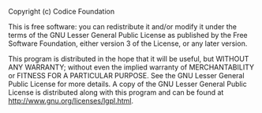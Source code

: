 Copyright (c) Codice Foundation

This is free software: you can redistribute it and/or modify it under the terms of the GNU Lesser
General Public License as published by the Free Software Foundation, either version 3 of the
License, or any later version.

This program is distributed in the hope that it will be useful, but WITHOUT ANY WARRANTY; without
even the implied warranty of MERCHANTABILITY or FITNESS FOR A PARTICULAR PURPOSE. See the GNU
Lesser General Public License for more details. A copy of the GNU Lesser General Public License
is distributed along with this program and can be found at
<http://www.gnu.org/licenses/lgpl.html>.